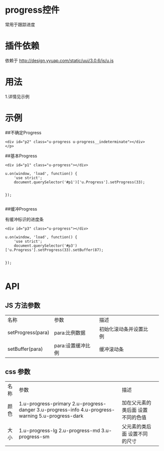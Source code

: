 # progress控件

常用于跟踪进度

# 插件依赖

依赖于  http://design.yyuap.com/static/uui/3.0.6/js/u.js

# 用法

1.详情见示例

# 示例


##不确定Progress
<div class="example-content"><div id="p2" class="u-progress u-progress__indeterminate"></div>
</p></div>
<div class="examples-code"><pre><code>&lt;div id="p2" class="u-progress u-progress__indeterminate">&lt;/div>
&lt;/p></code></pre>
</div>

##基本Progress
<div class="example-content"><div id="p1" class="u-progress"></div></div>
<div class="example-content ex-hide"><script>u.on(window, 'load', function() {
    'use strict';
    document.querySelector('#p1')['u.Progress'].setProgress(33);

});
</script></div>
<div class="examples-code"><pre><code>&lt;div id="p1" class="u-progress">&lt;/div></code></pre>
</div>
<div class="examples-code"><pre><code>u.on(window, 'load', function() {
    'use strict';
    document.querySelector('#p1')['u.Progress'].setProgress(33);

});</code></pre>
</div>

##缓冲Progress

有缓冲标识的进度条
<div class="example-content"><div id="p3" class="u-progress"></div></div>
<div class="example-content ex-hide"><script>u.on(window, 'load', function() {
    'use strict';
    document.querySelector('#p3')['u.Progress'].setProgress(33).setBuffer(87);

});
</script></div>
<div class="examples-code"><pre><code>&lt;div id="p3" class="u-progress">&lt;/div></code></pre>
</div>
<div class="examples-code"><pre><code>u.on(window, 'load', function() {
    'use strict';
    document.querySelector('#p3')['u.Progress'].setProgress(33).setBuffer(87);

});</code></pre>
</div>


# API

## JS 方法参数

<table>
  <tbody>
  	  <tr>
	    <td>名称</td>
	    <td>参数</td>
	    <td>描述</td>
	    <td></td>
	  </tr>
	  <tr>
	    <td>setProgress(para)</td>
	    <td>para:比例数据</td>
	    <td>初始化滚动条并设置比例</td>
	    <td></td>
	  </tr>
	  <tr>
	    <td>setBuffer(para)</td>
	    <td>para:设置缓冲比例</td>
	    <td>缓冲滚动条</td>
	    <td></td>
	  </tr>
	</tbody>
</table>

## css 参数

<table>
  <tbody>
  	  <tr>
	    <td>名称</td>
	    <td>参数</td>
	    <td>描述</td>
	    <td></td>
	  </tr>
	  <tr>
	    <td>颜色</td>
	    <td>1.u-progress-primary 2.u-progress-danger 3.u-progress-info 4.u-progress-warning 5.u-progress-dark</td>
	    <td>加在父元素的类后面 设置不同的色值</td>
	    <td></td>
	  </tr>
	  <tr>
	    <td>大小</td>
	    <td>1.u-progress-lg 2.u-progress-md 3.u-progress-sm</td>
	    <td>父元素的类后面 设置不同的尺寸</td>
	    <td></td>
	  </tr>
	</tbody>
</table>

